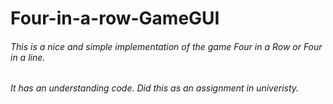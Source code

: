 # Four-in-a-row-GameGUI
###### This is a nice and simple implementation of the game Four in a Row or Four in a line.
###### It has an understanding code. Did this as an assignment in univeristy.
